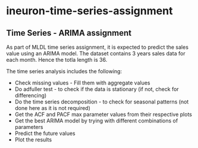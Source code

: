 # ineuron-time-series-assignment

## Time Series - ARIMA assignment

As part of MLDL time series assignment, it is expected to predict the sales value using an ARIMA model. The dataset contains 3 years sales data for each month. Hence the totla length is 36.

The time series analysis includes the following:
* Check missing values - Fill them with aggregate values
* Do adfuller test - to check if the data is stationary (if not, check for differencing)
* Do the time series decomposition - to check for seasonal patterns (not done here as it is not required)
* Get the ACF and PACF max parameter values from their respective plots
* Get the best ARIMA model by trying with different combinations of parameters
* Predict the future values
* Plot the results
